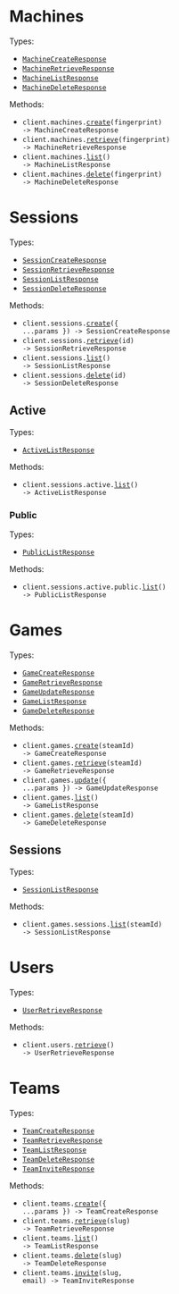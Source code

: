 # Machines

Types:

- <code><a href="./src/resources/machines.ts">MachineCreateResponse</a></code>
- <code><a href="./src/resources/machines.ts">MachineRetrieveResponse</a></code>
- <code><a href="./src/resources/machines.ts">MachineListResponse</a></code>
- <code><a href="./src/resources/machines.ts">MachineDeleteResponse</a></code>

Methods:

- <code title="post /machines/{fingerprint}">client.machines.<a href="./src/resources/machines.ts">create</a>(fingerprint) -> MachineCreateResponse</code>
- <code title="get /machines/{fingerprint}">client.machines.<a href="./src/resources/machines.ts">retrieve</a>(fingerprint) -> MachineRetrieveResponse</code>
- <code title="get /machines">client.machines.<a href="./src/resources/machines.ts">list</a>() -> MachineListResponse</code>
- <code title="delete /machines/{fingerprint}">client.machines.<a href="./src/resources/machines.ts">delete</a>(fingerprint) -> MachineDeleteResponse</code>

# Sessions

Types:

- <code><a href="./src/resources/sessions/sessions.ts">SessionCreateResponse</a></code>
- <code><a href="./src/resources/sessions/sessions.ts">SessionRetrieveResponse</a></code>
- <code><a href="./src/resources/sessions/sessions.ts">SessionListResponse</a></code>
- <code><a href="./src/resources/sessions/sessions.ts">SessionDeleteResponse</a></code>

Methods:

- <code title="post /sessions">client.sessions.<a href="./src/resources/sessions/sessions.ts">create</a>({ ...params }) -> SessionCreateResponse</code>
- <code title="get /sessions/{id}">client.sessions.<a href="./src/resources/sessions/sessions.ts">retrieve</a>(id) -> SessionRetrieveResponse</code>
- <code title="get /sessions">client.sessions.<a href="./src/resources/sessions/sessions.ts">list</a>() -> SessionListResponse</code>
- <code title="delete /sessions/{id}">client.sessions.<a href="./src/resources/sessions/sessions.ts">delete</a>(id) -> SessionDeleteResponse</code>

## Active

Types:

- <code><a href="./src/resources/sessions/active/active.ts">ActiveListResponse</a></code>

Methods:

- <code title="get /sessions/active">client.sessions.active.<a href="./src/resources/sessions/active/active.ts">list</a>() -> ActiveListResponse</code>

### Public

Types:

- <code><a href="./src/resources/sessions/active/public.ts">PublicListResponse</a></code>

Methods:

- <code title="get /sessions/active/public">client.sessions.active.public.<a href="./src/resources/sessions/active/public.ts">list</a>() -> PublicListResponse</code>

# Games

Types:

- <code><a href="./src/resources/games/games.ts">GameCreateResponse</a></code>
- <code><a href="./src/resources/games/games.ts">GameRetrieveResponse</a></code>
- <code><a href="./src/resources/games/games.ts">GameUpdateResponse</a></code>
- <code><a href="./src/resources/games/games.ts">GameListResponse</a></code>
- <code><a href="./src/resources/games/games.ts">GameDeleteResponse</a></code>

Methods:

- <code title="post /games/{steamID}">client.games.<a href="./src/resources/games/games.ts">create</a>(steamId) -> GameCreateResponse</code>
- <code title="get /games/{steamID}">client.games.<a href="./src/resources/games/games.ts">retrieve</a>(steamId) -> GameRetrieveResponse</code>
- <code title="put /games">client.games.<a href="./src/resources/games/games.ts">update</a>({ ...params }) -> GameUpdateResponse</code>
- <code title="get /games">client.games.<a href="./src/resources/games/games.ts">list</a>() -> GameListResponse</code>
- <code title="delete /games/{steamID}">client.games.<a href="./src/resources/games/games.ts">delete</a>(steamId) -> GameDeleteResponse</code>

## Sessions

Types:

- <code><a href="./src/resources/games/sessions.ts">SessionListResponse</a></code>

Methods:

- <code title="get /games/{steamID}/sessions">client.games.sessions.<a href="./src/resources/games/sessions.ts">list</a>(steamId) -> SessionListResponse</code>

# Users

Types:

- <code><a href="./src/resources/users.ts">UserRetrieveResponse</a></code>

Methods:

- <code title="get /users/@me">client.users.<a href="./src/resources/users.ts">retrieve</a>() -> UserRetrieveResponse</code>

# Teams

Types:

- <code><a href="./src/resources/teams.ts">TeamCreateResponse</a></code>
- <code><a href="./src/resources/teams.ts">TeamRetrieveResponse</a></code>
- <code><a href="./src/resources/teams.ts">TeamListResponse</a></code>
- <code><a href="./src/resources/teams.ts">TeamDeleteResponse</a></code>
- <code><a href="./src/resources/teams.ts">TeamInviteResponse</a></code>

Methods:

- <code title="post /teams">client.teams.<a href="./src/resources/teams.ts">create</a>({ ...params }) -> TeamCreateResponse</code>
- <code title="get /teams/{slug}">client.teams.<a href="./src/resources/teams.ts">retrieve</a>(slug) -> TeamRetrieveResponse</code>
- <code title="get /teams">client.teams.<a href="./src/resources/teams.ts">list</a>() -> TeamListResponse</code>
- <code title="delete /teams/{slug}">client.teams.<a href="./src/resources/teams.ts">delete</a>(slug) -> TeamDeleteResponse</code>
- <code title="post /teams/{slug}/invite/{email}">client.teams.<a href="./src/resources/teams.ts">invite</a>(slug, email) -> TeamInviteResponse</code>
